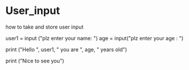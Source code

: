 # User_input
how to take and store user input


user1 = input ("plz enter your name: ")
age = input("plz enter your age : ")

print ("Hello ", user1, " you are ", age, " years old")

print ("Nice to see you")
